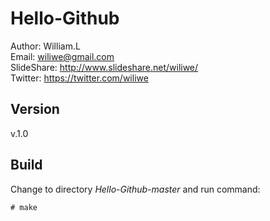 Hello-Github
============

Author: William.L  
Email: <wiliwe@gmail.com>  
SlideShare: <http://www.slideshare.net/wiliwe/>  
Twitter: <https://twitter.com/wiliwe>

Version
-------
v.1.0

Build
-----
Change to directory _Hello-Github-master_ and run command:

    # make
